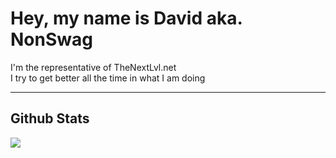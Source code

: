 # Hey, my name is David aka. NonSwag
I'm the representative of TheNextLvl.net<br>
I try to get better all the time in what I am doing

---------------------------------------

## Github Stats

[![](https://github-readme-stats.vercel.app/api?username=NonSwag&bg_color=30,251d52,4a31d6&show_icons=true&theme=nightowl)](https://www.thenextlvl.net)
